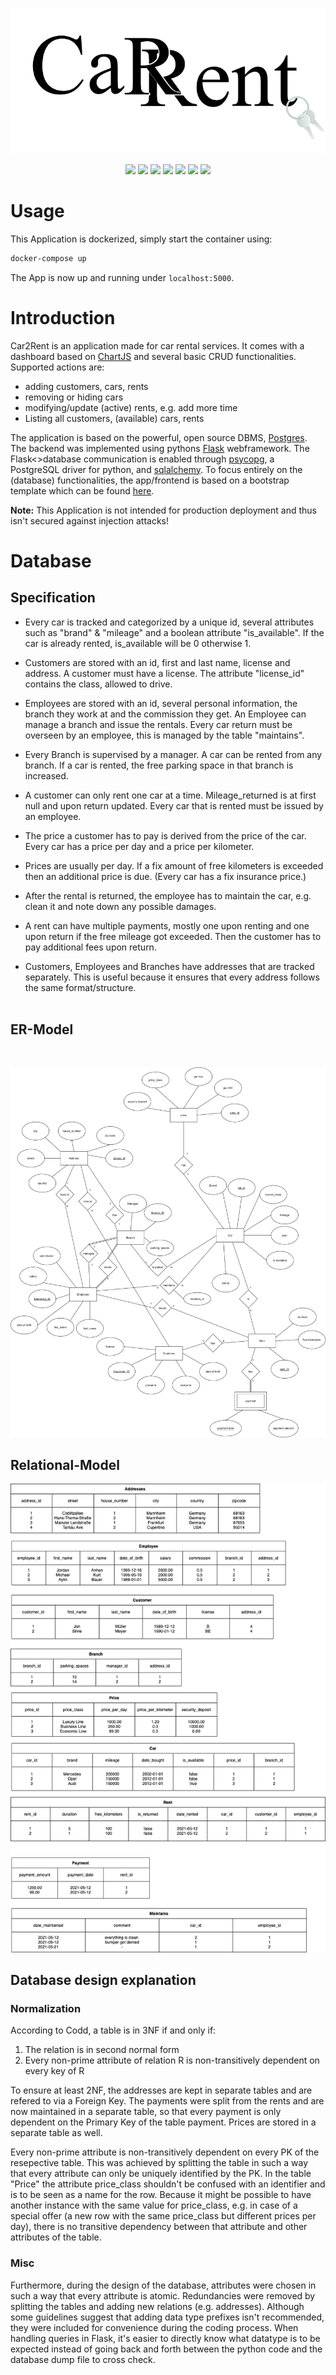 ![Logo](https://github.com/Madhour/Car2Rent/blob/main/Docs/assets/logo_v3.png)


<p align="center">
<img src="https://img.shields.io/badge/Python-grey?style=flat-square&logo=Python"/>
<img src="https://img.shields.io/badge/Postgres-grey?style=flat-square&logo=Postgresql"/>
<img src="https://img.shields.io/badge/JavaScript-grey?style=flat-square&logo=Javascript"/>
<img src="https://img.shields.io/badge/Chart.js-grey?style=flat-square&logo=chart-dot-js"/>
<img src="https://img.shields.io/badge/Bootstrap-grey?style=flat-square&logo=Bootstrap">
<img src="https://img.shields.io/badge/Docker-grey?style=flat-square&logo=Docker"/>
<img src="https://img.shields.io/badge/Flask-v2.0.1-g?style=flat-square&logo=Flask"/></p>

# Usage 

This Application is dockerized, simply start the container using:
```bash
docker-compose up
```
The App is now up and running under ```localhost:5000```.



# Introduction

Car2Rent is an application made for car rental services. It comes with a dashboard based on [ChartJS](https://www.chartjs.org) and several basic CRUD functionalities. Supported actions are:
- adding customers, cars, rents
- removing or hiding cars
- modifying/update (active) rents, e.g. add more time
- Listing all customers, (available) cars, rents


The application is based on the powerful, open source DBMS, [Postgres](https://www.postgresql.org/). The backend was implemented using pythons [Flask](https://flask.palletsprojects.com/en/2.0.x/) webframework. The Flask<>database communication is enabled through [psycopg](https://www.psycopg.org/), a PostgreSQL driver for python, and [sqlalchemy](https://www.sqlalchemy.org/). To focus entirely on the (database) functionalities, the app/frontend is based on a bootstrap template which can be found [here](https://getbootstrap.com/docs/4.1/examples/).

**Note:** This Application is not intended for production deployment and thus isn't secured against injection attacks!


# Database 
## Specification

- Every car is tracked and categorized by a unique id, several attributes such as "brand" & "mileage" and a boolean attribute "is_available". If the car is already rented, is_available will be 0 otherwise 1.

- Customers are stored with an id, first and last name, license and address. A customer must have a license. The attribute "license_id" contains the class, allowed to drive.

- Employees are stored with an id, several personal information, the branch they work at and the commission they get. An Employee can manage a branch and issue the rentals. Every car return must be overseen by an employee, this is managed by the table "maintains".

- Every Branch is supervised by a manager. A car can be rented from any branch. If a car is rented, the free parking space in that branch is increased. 

- A customer can only rent one car at a time. Mileage_returned is at first null and upon return updated. Every car that is rented must be issued by an employee.
- The price a customer has to pay is derived from the price of the car. Every car has a price per day and a price per kilometer.

- Prices are usually per day. If a fix amount of free kilometers is exceeded then an additional price is due. (Every car has a fix insurance price.)

- After the rental is returned, the employee has to maintain the car, e.g. clean it and note down any possible damages.

- A rent can have multiple payments, mostly one upon renting and one upon return if the free mileage got exceeded. Then the customer has to pay additional fees upon return.

- Customers, Employees and Branches have addresses that are tracked separately. This is useful because it ensures that every address follows the same format/structure.
<br><br>
## ER-Model
<br>

![ER](Database/erm/ERM_Final.png)
<br>

## Relational-Model
![ER](Database/erm/3_Normalform.png)


## Database design explanation

### Normalization

According to Codd, a table is in 3NF if and only if:
 1. The relation is in second normal form
 2. Every non-prime attribute of relation R is non-transitively dependent on every key of R

To ensure at least 2NF, the addresses are kept in separate tables and are refered to via a Foreign Key. The payments were split from the rents and are now maintained in a separate table, so that every payment is only dependent on the Primary Key of the table payment. Prices are stored in a separate table as well.

Every non-prime attribute is non-transitively dependent on every PK of the resepective table. This was achieved by splitting the table in such a way that every attribute can only be uniquely identified by the PK. In the table "Price" the attribute price_class shouldn't be confused with an identifier and is to be seen as a name for the row. Because it might be possible to have another instance with the same value for price_class, e.g. in case of a special offer (a new row with the same price_class but different prices per day), there is no transitive dependency between that attribute and other attributes of the table.

### Misc

Furthermore, during the design of the database, attributes were chosen in such a way that every attribute is atomic. Redundancies were removed by splitting the tables and adding new relations (e.g. addresses). 
Although some guidelines suggest that adding data type prefixes isn't recommended, they were included for convenience during the coding process. When handling queries in Flask, it's easier to directly know what datatype is to be expected instead of going back and forth between the python code and the database dump file to cross check.